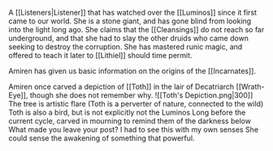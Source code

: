 A [[Listeners|Listener]] that has watched over the [[Luminos]] since it first came to our world.
She is a stone giant, and has gone blind from looking into the light long ago. She claims that the [[Cleansings]] do not reach so far underground, and that she had to slay the other druids who came down seeking to destroy the corruption. She has mastered runic magic, and offered to teach it later to [[Lithiel]] should time permit.

Amiren has given us basic information on the origins of the [[Incarnates]].

Amiren once carved a depiction of [[Toth]] in the lair of Decatriarch [[Wrath-Eye]], though she does not remember why.
![[Toth's Depiction.png|300]]
The tree is artistic flare (Toth is a perverter of nature, connected to the wild)
Toth is also a bird, but is not explicitly not the Luminos
Long before the current cycle, carved in mourning to remind them of the darkness below
What made you leave your post? I had to see this with my own senses
She could sense the awakening of something that powerful.